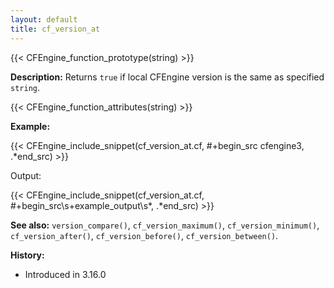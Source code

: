 ```yaml
---
layout: default
title: cf_version_at
---
```


{{< CFEngine_function_prototype(string) >}}

**Description:** Returns `true` if local CFEngine version is the same as specified `string`.

{{< CFEngine_function_attributes(string) >}}

**Example:**

{{< CFEngine_include_snippet(cf_version_at.cf, #\+begin_src cfengine3, .*end_src) >}}

Output:

{{< CFEngine_include_snippet(cf_version_at.cf, #\+begin_src\s+example_output\s*, .*end_src) >}}

**See also:** `version_compare()`, `cf_version_maximum()`, `cf_version_minimum()`, `cf_version_after()`, `cf_version_before()`, `cf_version_between()`.

**History:**

- Introduced in 3.16.0
